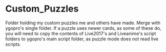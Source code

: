 # Custom_Puzzles
Folder holding my custom puzzles me and others have made.
Merge with ygopro's single folder.
If a puzzle uses newer cards, as some of these do, you will need to copy the contents of Live2017's and Liveanime's script folders to ygopro's main script folder, as puzzle mode does not read live scripts.
